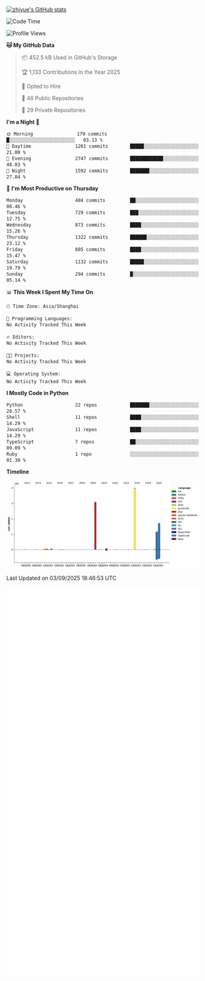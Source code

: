 
[![zhiyue's GitHub stats](https://github-readme-stats.vercel.app/api?username=zhiyue)](https://github.com/anuraghazra/github-readme-stats&&show_icons=true)

<!--START_SECTION:waka-->
![Code Time](http://img.shields.io/badge/Code%20Time-2%2C215%20hrs%2020%20mins-blue)

![Profile Views](http://img.shields.io/badge/Profile%20Views-2-blue)

**🐱 My GitHub Data** 

> 📦 452.5 kB Used in GitHub's Storage 
 > 
> 🏆 1,133 Contributions in the Year 2025
 > 
> 💼 Opted to Hire
 > 
> 📜 46 Public Repositories 
 > 
> 🔑 29 Private Repositories 
 > 
**I'm a Night 🦉** 

```text
🌞 Morning                179 commits         █░░░░░░░░░░░░░░░░░░░░░░░░   03.13 % 
🌆 Daytime                1201 commits        █████░░░░░░░░░░░░░░░░░░░░   21.00 % 
🌃 Evening                2747 commits        ████████████░░░░░░░░░░░░░   48.03 % 
🌙 Night                  1592 commits        ███████░░░░░░░░░░░░░░░░░░   27.84 % 
```
📅 **I'm Most Productive on Thursday** 

```text
Monday                   484 commits         ██░░░░░░░░░░░░░░░░░░░░░░░   08.46 % 
Tuesday                  729 commits         ███░░░░░░░░░░░░░░░░░░░░░░   12.75 % 
Wednesday                873 commits         ████░░░░░░░░░░░░░░░░░░░░░   15.26 % 
Thursday                 1322 commits        ██████░░░░░░░░░░░░░░░░░░░   23.12 % 
Friday                   885 commits         ████░░░░░░░░░░░░░░░░░░░░░   15.47 % 
Saturday                 1132 commits        █████░░░░░░░░░░░░░░░░░░░░   19.79 % 
Sunday                   294 commits         █░░░░░░░░░░░░░░░░░░░░░░░░   05.14 % 
```


📊 **This Week I Spent My Time On** 

```text
🕑︎ Time Zone: Asia/Shanghai

💬 Programming Languages: 
No Activity Tracked This Week

🔥 Editors: 
No Activity Tracked This Week

🐱‍💻 Projects: 
No Activity Tracked This Week

💻 Operating System: 
No Activity Tracked This Week
```

**I Mostly Code in Python** 

```text
Python                   22 repos            ███████░░░░░░░░░░░░░░░░░░   28.57 % 
Shell                    11 repos            ████░░░░░░░░░░░░░░░░░░░░░   14.29 % 
JavaScript               11 repos            ████░░░░░░░░░░░░░░░░░░░░░   14.29 % 
TypeScript               7 repos             ██░░░░░░░░░░░░░░░░░░░░░░░   09.09 % 
Ruby                     1 repo              ░░░░░░░░░░░░░░░░░░░░░░░░░   01.30 % 
```



**Timeline**

![Lines of Code chart](https://raw.githubusercontent.com/zhiyue/zhiyue/main/assets/bar_graph.png)


 Last Updated on 03/09/2025 18:46:53 UTC
<!--END_SECTION:waka-->

<!-- [![Top Langs](https://github-readme-stats.vercel.app/api/top-langs/?username=zhiyue)](https://github.com/anuraghazra/github-readme-stats) -->

![](./github-metrics.svg)

